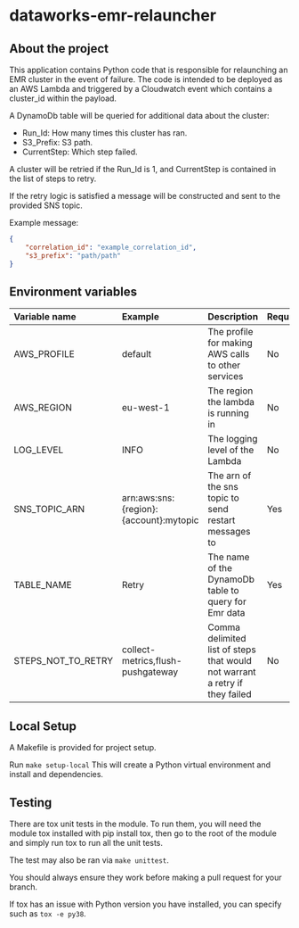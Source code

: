 # dataworks-emr-relauncher

## About the project

This application contains Python code that is responsible for relaunching an EMR cluster in the event of failure. The 
code is intended to be deployed as an AWS Lambda and triggered by a Cloudwatch event which contains a cluster_id 
within the payload.


A DynamoDb table will be queried for additional data about the cluster:
* Run_Id: How many times this cluster has ran.
* S3_Prefix: S3 path.
* CurrentStep: Which step failed. 

A cluster will be retried if the Run_Id is 1, and CurrentStep is contained in the list of steps to retry. 

If the retry logic is satisfied a message will be constructed and sent to the provided SNS topic. 

Example message:
```json
{
    "correlation_id": "example_correlation_id",
    "s3_prefix": "path/path"
}
```

## Environment variables

|Variable name|Example|Description|Required|
|:---|:---|:---|:---|
|AWS_PROFILE| default |The profile for making AWS calls to other services|No|
|AWS_REGION| eu-west-1 |The region the lambda is running in|No|
|LOG_LEVEL| INFO |The logging level of the Lambda|No|
|SNS_TOPIC_ARN|arn:aws:sns:{region}:{account}:mytopic|The arn of the sns topic to send restart messages to|Yes|
|TABLE_NAME|Retry|The name of the DynamoDb table to query for Emr data|Yes|
|STEPS_NOT_TO_RETRY|collect-metrics,flush-pushgateway|Comma delimited list of steps that would not warrant a retry if they failed|No|


## Local Setup

A Makefile is provided for project setup.

Run `make setup-local` This will create a Python virtual environment and install and dependencies. 

## Testing

There are tox unit tests in the module. To run them, you will need the module tox installed with pip install tox, then go to the root of the module and simply run tox to run all the unit tests.

The test may also be ran via `make unittest`.

You should always ensure they work before making a pull request for your branch.

If tox has an issue with Python version you have installed, you can specify such as `tox -e py38`.
